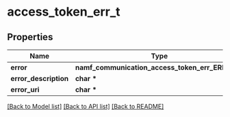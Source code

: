 # access_token_err_t

## Properties
Name | Type | Description | Notes
------------ | ------------- | ------------- | -------------
**error** | **namf_communication_access_token_err_ERROR_e** |  | 
**error_description** | **char \*** |  | [optional] 
**error_uri** | **char \*** |  | [optional] 

[[Back to Model list]](../README.md#documentation-for-models) [[Back to API list]](../README.md#documentation-for-api-endpoints) [[Back to README]](../README.md)


